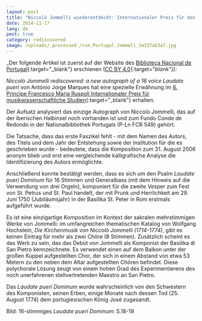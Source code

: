 ```yaml
---
layout: post
title: "Niccolò Jommelli wiederentdeckt: Internationaler Preis für den Aufsatz über ein an der Nationalbibliothek Portugal vorhandenen Autograph"
date: 2014-11-17
lang: de
post: true
category: rediscovered
image: /uploads/_processed_/csm_Portugal_Jommeli_3a337a63af.jpg
---
```



_Der folgende Artikel ist zuerst auf der Website des [Biblioteca Nacional de Portugal](http://www.bnportugal.pt/index.php?option=com_content&view=article&id=972:noticia-noccollo-jommelli&catid=164:2014&Itemid=994&lang=en){:target="_blank"} erschienen ([CC BY 4.0](http://creativecommons.org/licenses/by/4.0/){:target="_blank"}):_



_Niccolò Jommelli rediscovered: a new autograph of a 16 voice Laudate pueri_ von António Jorge Marques hat eine spezielle Erwähnung im [6. Principe Francesco Maria Ruspoli Internationaler Preis für musikwissenschaftliche Studien](http://www.centrostudisgm.com/sito/?cat=10){:target="_blank"} erhalten.



Der Aufsatz analysiert das einzige Autograph von Niccolò Jommelli, das auf der iberischen Halbinsel noch vorhanden ist und zum Fundo Conde de Redondo in der Nationalbibliothek Portugals (P-Ln FCR 549) gehört.

Die Tatsache, dass das erste Faszikel fehlt - mit dem Namen des Autors, des Titels und dem Jahr der Entstehung sowie der Institution für die es geschrieben wurde - bedeutete, dass die Komposition zum 31. August 2006 anonym blieb und erst eine vergleichende kalligrafische Analyse die Identifizierung des Autors ermöglichte.

Anschließend konnte bestätigt werden, dass es sich um den Psalm _Laudate pueri Dominum_ für 16 Stimmen und Generalbass (mit dem Hinweis auf die Verwendung von drei Orgeln), komponiert für die zweite Vesper zum Fest von St. Petrus und St. Paul handelt, der mit Prunk und Herrlichkeit am 29. Juni 1750 (Jubiläumsjahr) in der Basilika St. Peter in Rom erstmals aufgeführt wurde.

Es ist eine einzigartige Komposition im Kontext der sakralen mehrstimmigen Werke von Jommelli: im umfangreichen thematischen Katalog von Wolfgang Hochstein, _Die Kirchenmusik von Niccolò Jommelli (1714-1774)_, gibt es keinen Eintrag für mehr als zwei Chöre (8 Stimmen). Zusätzlich scheint es das Werk zu sein, das das Debüt von Jommelli als Komponist der Basilika di San Pietro kennzeichnete. Es verwendet einen auf dem Balkon unter der großen Kuppel aufgestellten Chor, der sich in einem Abstand von etwa 53 Metern zu den neben dem Altar aufgestellten Chören befindet. Diese polychorale Lösung zeugt von einem hohen Grad des Experimentierens des noch unerfahrenen stellvertretenden Maestro an San Pietro.

Das _Laudate pueri Dominum_ wurde wahrscheinlich von den Schwestern des Komponisten, seinen Erben, einige Monate nach dessen Tod (25. August 1774) dem portugiesischen König José zugesandt.

Bild: 16-stimmiges _Laudate pueri Dominum_: S.18-19

<script type="text/javascript">var switchTo5x=true;</script><script type="text/javascript" src="http://w.sharethis.com/button/buttons.js"></script><script type="text/javascript">stLight.options({publisher: "9b601438-1ce1-49d8-bfd7-9cff5df54c17", doNotHash: false, doNotCopy: false, hashAddressBar: false});</script>